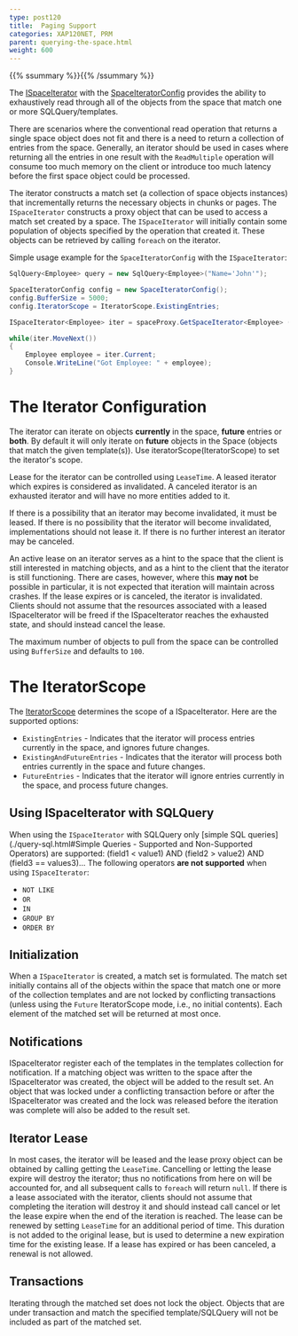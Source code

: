 ```yaml
---
type: post120
title:  Paging Support
categories: XAP120NET, PRM
parent: querying-the-space.html
weight: 600
---
```


{{% ssummary %}}{{% /ssummary %}}

The [ISpaceIterator]({{%api-dotnetdoc%}}/T_GigaSpaces_Core_ISpaceIterator_1.htm) with the [SpaceIteratorConfig]({{%api-dotnetdoc%}}/T_GigaSpaces_Core_SpaceIteratorConfig.htm)  provides the ability to exhaustively read through all of the objects from the space that match one or more SQLQuery/templates.




There are scenarios where the conventional read operation that returns a single space object does not fit and there is a need to return a collection of entries from the space. Generally, an iterator should be used in cases where returning all the entries in one result with the `ReadMultiple` operation will consume too much memory on the client or introduce too much latency before the first space object could be processed.

The iterator constructs a match set (a collection of space objects instances) that incrementally returns the necessary objects in chunks or pages. The `ISpaceIterator` constructs a proxy object that can be used to access a match set created by a space. The `ISpaceIterator` will initially contain some population of objects specified by the operation that created it. These objects can be retrieved by calling `foreach` on the iterator.

Simple usage example for the `SpaceIteratorConfig` with the `ISpaceIterator`:


```csharp
SqlQuery<Employee> query = new SqlQuery<Employee>("Name='John'");

SpaceIteratorConfig config = new SpaceIteratorConfig();
config.BufferSize = 5000;
config.IteratorScope = IteratorScope.ExistingEntries;

ISpaceIterator<Employee> iter = spaceProxy.GetSpaceIterator<Employee> (query, config);

while(iter.MoveNext())
{
    Employee employee = iter.Current;
    Console.WriteLine("Got Employee: " + employee);
}
```


# The Iterator Configuration


The iterator can iterate on objects **currently** in the space, **future** entries or **both**. By default it will only iterate on **future** objects in the Space (objects that match the given template(s)). Use iteratorScope(IteratorScope) to set the iterator's scope.

Lease for the iterator can be controlled using `LeaseTime`. A leased iterator which expires is considered as invalidated. A canceled iterator is an exhausted iterator and will have no more entities added to it.

If there is a possibility that an iterator may become invalidated, it must be leased. If there is no possibility that the iterator will become invalidated, implementations should not lease it. If there is no further interest an iterator may be canceled.

An active lease on an iterator serves as a hint to the space that the client is still interested in matching objects, and as a hint to the client that the iterator is still functioning. There are cases, however, where this **may not** be possible in particular, it is not expected that iteration will maintain across crashes. If the lease expires or is canceled, the iterator is invalidated. Clients should not assume that the resources associated with a leased ISpaceIterator will be freed if the ISpaceIterator reaches the exhausted state, and should instead cancel the lease.

The maximum number of objects to pull from the space can be controlled using `BufferSize` and defaults to `100`.

# The IteratorScope

The [IteratorScope]({{%api-dotnetdoc%}}/T_GigaSpaces_Core_IteratorScope.htm) determines the scope of a ISpaceIterator. Here are the supported options:

- `ExistingEntries` - Indicates that the iterator will process entries currently in the space, and ignores future changes.
- `ExistingAndFutureEntries` - Indicates that the iterator will process both entries currently in the space and future changes.
- `FutureEntries` - Indicates that the iterator will ignore entries currently in the space, and process future changes.



## Using ISpaceIterator with SQLQuery

When using the `ISpaceIterator` with SQLQuery only [simple SQL queries](./query-sql.html#Simple Queries - Supported and Non-Supported Operators) are supported:
    (field1 < value1) AND (field2 > value2) AND (field3 == values3)...
The following operators **are not supported** when using `ISpaceIterator`:

- `NOT LIKE`
- `OR`
- `IN`
- `GROUP BY`
- `ORDER BY`


## Initialization

When a `ISpaceIterator` is created, a match set is formulated. The match set initially contains all of the objects within the space that match one or more of the collection templates and are not locked by conflicting transactions (unless using the `Future` IteratorScope mode, i.e., no initial contents). Each element of the matched set will be returned at most once.


## Notifications

ISpaceIterator register each of the templates in the templates collection for notification. If a matching object was written to the space after the ISpaceIterator was created, the object will be added to the result set. An object that was locked under a conflicting transaction before or after the ISpaceIterator was created and the lock was released before the iteration was complete will also be added to the result set.


## Iterator Lease

In most cases, the iterator will be leased and the lease proxy object can be obtained by calling getting the `LeaseTime`. Cancelling or letting the lease expire will destroy the iterator; thus no notifications from here on will be accounted for, and all subsequent calls to `foreach` will return `null`. If there is a lease associated with the iterator, clients should not assume that completing the iteration will destroy it and should instead call cancel or let the lease expire when the end of the iteration is reached. The lease can be renewed by setting `LeaseTime` for an additional period of time. This duration is not added to the original lease, but is used to determine a new expiration time for the existing lease. If a lease has expired or has been canceled, a renewal is not allowed.

## Transactions

Iterating through the matched set does not lock the object. Objects that are under transaction and match the specified template/SQLQuery will not be included as part of the matched set.



